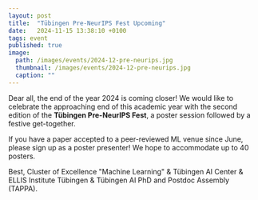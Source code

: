 ```yaml
---
layout: post
title:  "Tübingen Pre-NeurIPS Fest Upcoming"
date:   2024-11-15 13:38:10 +0100
tags: event
published: true
image:
  path: /images/events/2024-12-pre-neurips.jpg
  thumbnail: /images/events/2024-12-pre-neurips.jpg
  caption: ""
---
```



Dear all, the end of the year 2024 is coming closer! We would like to celebrate the approaching end of this academic year with the second edition of the **Tübingen Pre-NeurIPS Fest**, a poster session followed by a festive get-together. 

If you have a paper accepted to a peer-reviewed ML venue since June, please sign up as a poster presenter! We hope to accommodate up to 40 posters.

Best, 
Cluster of Excellence "Machine Learning" & Tübingen AI Center & ELLIS Institute Tübingen & Tübingen AI PhD and Postdoc Assembly (TAPPA). 
